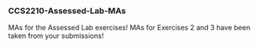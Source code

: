 ### CCS2210-Assessed-Lab-MAs
MAs for the Assessed Lab exercises!
MAs for Exercises 2 and 3 have been taken from your submissions!
